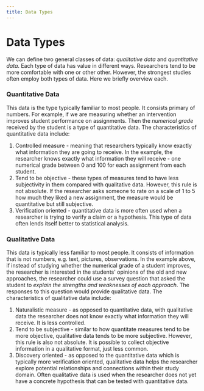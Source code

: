 ```yaml
---
title: Data Types
---
```


# Data Types

We can define two general classes of data: *qualitative data* and *quantitative data*. Each type of data has value in different ways. Researchers tend to be more comfortable with one or other other. However, the strongest studies often employ both types of data. Here we briefly overview each.

### Quantitative Data
This data is the type typically familiar to most people. It consists primary of numbers. For example, if we are measuring whether an intervention improves student performance on assignments. Then the *numerical grade* received by the student is a type of quantitative data. The characteristics of quantitative data include:
1. Controlled measure - meaning that researchers typically know exactly what information they are going to receive. In the example, the researcher knows exactly what information they will receive - one numerical grade between 0 and 100 for each assignment from each student.
1. Tend to be objective - these types of measures tend to have less subjectivity in them compared with qualitative data. However, this rule is not absolute. If the researcher asks someone to rate on a scale of 1 to 5 how much they liked a new assignment, the measure would be quantitative but still subjective.
1. Verification oriented - quantitative data is more often used when a researcher is trying to verify a claim or a hypothesis. This type of data often lends itself better to statistical analysis.

### Qualitative Data
This data is typically less familiar to most people. It consists of information that is not numbers, e.g. text, pictures, observations. In the example above, if instead of studying whether the numerical grade of a student improves, the researcher is interested in the students' opinions of the old and new approaches, the researcher could use a survey question that asked the student to *explain the strengths and weaknesses of each approach*. The responses to this question would provide qualitative data. The characteristics of qualitative data include:
1. Naturalistic measure - as opposed to quantitative data, with qualitative data the researcher does not know exactly what information they will receive. It is less controlled.
1. Tend to be subjective - similar to how quantitate measures tend to be more objective, qualitative data tends to be more subjective. However, this rule is also not absolute. It is possible to collect objective information in a qualitative format, just less common.
1. Discovery oriented - as opposed to the quantitative data which is typically more verification oriented, qualitative data helps the researcher explore potential relationships and connections within their study domain. Often qualitative data is used when the researcher does not yet have a concrete hypothesis that can be tested with quantitative data.
